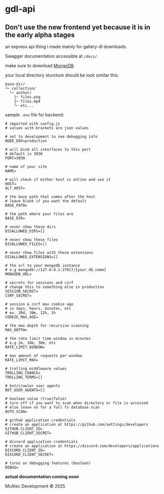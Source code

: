 # gdl-api

## **Don't use the new frontend yet because it is in the early alpha stages**

an express api thing i made mainly for gallery-dl downloads.  

Swagger documentation accessible at `/docs/`

make sure to download [MongoDB](https://www.mongodb.com/try/download/community)

your local directory sturcture should be look similar this:

```text
base-dir/
└─ collection/
  └─ author/
    ├─ files.png
    ├─ files.mp4
    └─ etc...
```

sample `.env` file for backend:

```env
# imported with config.js
# values with brackets are json values

# set to development to see debugging info
NODE_ENV=production

# will bind all interfaces to this port
# default is 3030
PORT=3030

# name of your site
NAME=

# will check if either host is online and use it
HOST=
ALT_HOST=

# the base path that comes after the host
# leave blank if you want the default
BASE_PATH=

# the path where your files are
BASE_DIR=

# never show these dirs
DISALLOWED_DIRS=[]

# never show these files
DISALLOWED_FILES=[]

# never show files with these extensions
DISALLOWED_EXTENSIONS=[]

# the url to your mongodb instance
# e.g mongodb://127.0.0.1:27017/{your_db_name}
MONGODB_URL=

# secrets for sessions and csrf
# change this to something else in production
SESSION_SECRET=
CSRF_SECRET=

# session & csrf max cookie age
# in days, hours, minutes, etc
# ex. 30d, 30m, 12h, 1h
COOKIE_MAX_AGE=

# the max depth for recursive scanning
MAX_DEPTH=

# the rate limit time window in minutes
# e.g 1m, 10m, 30m, etc
RATE_LIMIT_WINDOW=

# max amount of requests per window
RATE_LIMIT_MAX=

# trolling middleware values
TROLLING_CHANCE=
TROLLING_TERMS=[]

# bot/crawler user agents
BOT_USER_AGENTS=[]

# boolean value (true/false)
# turn off if you want to scan when directory or file is accessed
# else leave on for a full fs database scan
AUTO_SCAN=

# github application credentials
# create an application at https://github.com/settings/developers
GITHUB_CLIENT_ID=
GITHUB_CLIENT_SECRET=

# discord application credentials
# create an application at https://discord.com/developers/applications
DISCORD_CLIENT_ID=
DISCORD_CLIENT_SECRET=

# turns on debugging features (boolean)
DEBUG=
```

**actual documentation coming soon**  

McAlec Development © 2025
